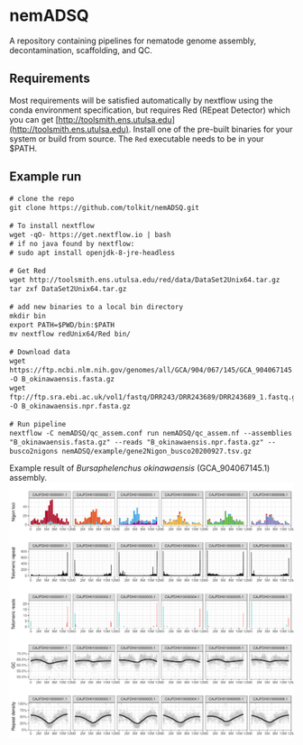 # nemADSQ
A repository containing pipelines for nematode genome assembly, decontamination, scaffolding, and QC.

## Requirements
Most requirements will be satisfied automatically by nextflow using the conda environment specification, but requires Red (REpeat Detector) which you can get [http://toolsmith.ens.utulsa.edu](http://toolsmith.ens.utulsa.edu). Install one of the pre-built binaries for your system or build from source. The `Red` executable needs to be in your $PATH. 


## Example run

```
# clone the repo
git clone https://github.com/tolkit/nemADSQ.git

# To install nextflow
wget -qO- https://get.nextflow.io | bash
# if no java found by nextflow:
# sudo apt install openjdk-8-jre-headless

# Get Red
wget http://toolsmith.ens.utulsa.edu/red/data/DataSet2Unix64.tar.gz
tar zxf DataSet2Unix64.tar.gz 

# add new binaries to a local bin directory
mkdir bin
export PATH=$PWD/bin:$PATH
mv nextflow redUnix64/Red bin/

# Download data
wget https://ftp.ncbi.nlm.nih.gov/genomes/all/GCA/904/067/145/GCA_904067145.1_BOKI2/GCA_904067145.1_BOKI2_genomic.fna.gz -O B_okinawaensis.fasta.gz
wget ftp://ftp.sra.ebi.ac.uk/vol1/fastq/DRR243/DRR243689/DRR243689_1.fastq.gz -O B_okinawaensis.npr.fasta.gz

# Run pipeline
nextflow -C nemADSQ/qc_assem.conf run nemADSQ/qc_assem.nf --assemblies "B_okinawaensis.fasta.gz" --reads "B_okinawaensis.npr.fasta.gz" --busco2nigons nemADSQ/example/gene2Nigon_busco20200927.tsv.gz
```

Example result of *Bursaphelenchus okinawaensis* (GCA_904067145.1) assembly.
<img src="examples/B_okinawaensis.pdf">